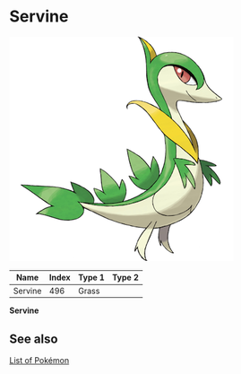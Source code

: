 # Servine


![Servine](images/496.png)

| **Name** | **Index** | **Type 1** | **Type 2** |
|----|----|----|----|
| Servine | 496 | Grass  |  |

**Servine** 

## See also

[List of Pokémon](../pokemon.md)
